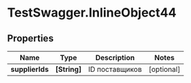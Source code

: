 # TestSwagger.InlineObject44

## Properties

Name | Type | Description | Notes
------------ | ------------- | ------------- | -------------
**supplierIds** | **[String]** | ID поставщиков | [optional] 



